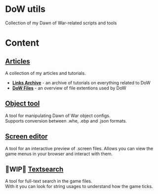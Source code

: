 # DoW utils
Collection of my Dawn of War-related scripts and tools

# Content
## [Articles](./articles)
A collection of my articles and tutorials.
- **[Links Archive](./articles/links.md)** - an archive of tutorials on everything related to DoW
- **[DoW Files](./articles/files.md)** - an overview of file extentions used by DoW
## [Object tool](./object_tool)
A tool for manipulating Dawn of War object configs.  
Supports conversion between .whe, .ebp and .json formats.
## [Screen editor](./screen_editor)
A tool for an interactive preview of .screen files.
Allows you can view the game menus in your browser and interact with them.
## 🚧WIP🚧  [Textsearch](./textsearch)
A tool for full-text search in the game files.  
With it you can look for string usages to understand how the game ticks.
